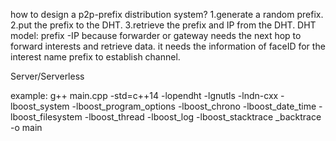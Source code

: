 how to design a p2p-prefix distribution system?
1.generate a random prefix.
2.put the prefix to the DHT.
3.retrieve the prefix and IP from the DHT.
DHT model: prefix -IP 
because forwarder or gateway needs the next hop to forward interests and retrieve data. it needs the information of faceID for the interest name prefix to establish channel.

Server/Serverless



example:
g++ main.cpp -std=c++14 -lopendht -lgnutls -lndn-cxx -lboost_system -lboost_program_options -lboost_chrono -lboost_date_time -lboost_filesystem -lboost_thread -lboost_log -lboost_stacktrace _backtrace -o main
